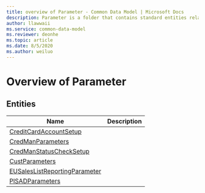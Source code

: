 ```yaml
---
title: overview of Parameter - Common Data Model | Microsoft Docs
description: Parameter is a folder that contains standard entities related to the Common Data Model.
author: llawwaii
ms.service: common-data-model
ms.reviewer: deonhe
ms.topic: article
ms.date: 8/5/2020
ms.author: weiluo
---
```


# Overview of Parameter


## Entities

|Name|Description|
|---|---|
|[CreditCardAccountSetup](CreditCardAccountSetup.md)||
|[CredManParameters](CredManParameters.md)||
|[CredManStatusCheckSetup](CredManStatusCheckSetup.md)||
|[CustParameters](CustParameters.md)||
|[EUSalesListReportingParameter](EUSalesListReportingParameter.md)||
|[PlSADParameters](PlSADParameters.md)||
